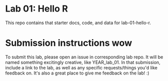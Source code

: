 # Lab 01: Hello R

This repo contains that starter docs, code, and data for lab-01-hello-r.

# Submission instructions wow
To submit this lab, please open an issue in corresponding lab repo. It will be named something excitingly creative, like YEAR_lab_01. In that submission, include a link to the lab, as well as any specific requests/things you'd like feedback on. It's also a great place to give me feedback on the lab! :)
